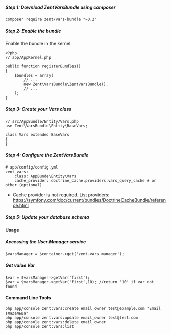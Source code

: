 ##### Step 1: Download ZentVarsBundle using composer 
``
composer require zent/vars-bundle "~0.2"
``
##### Step 2: Enable the bundle
Enable the bundle in the kernel:
````
<?php
// app/AppKernel.php

public function registerBundles()
{
    $bundles = array(
        // ...
        new Zent\VarsBundle\ZentVarsBundle(),
        // ...
    );
}
````

##### Step 3: Create your Vars class
````
// src/AppBundle/Entity/Vars.php
use Zent\VarsBundle\Entity\BaseVars;

class Vars extended BaseVars
{
}
````

##### Step 4: Configure the ZentVarsBundle

````
# app/config/config.yml
zent_vars:
    class: AppBunde\Entity\Vars
    cache_provider: doctrine_cache.providers.vars_query_cache # or other (optional)

````
- Cache provider is not required. 
List providers: https://symfony.com/doc/current/bundles/DoctrineCacheBundle/reference.html

##### Step 5: Update your database schema

#### Usage

##### Accessing the User Manager service
``
$varsManager = $container->get('zent.vars_manager');
``
##### Get value Var
````
$var = $varsManager->getVar('first');
$var = $varsManager->getVar('first',10); //return '10' if var not found 
````

#### Command Line Tools
````
php app/console zent:vars:create email_owner test@example.com "Email владельца"
php app/console zent:vars:update email_owner test@test.com
php app/console zent:vars:delete email_owner
php app/console zent:vars:list
````